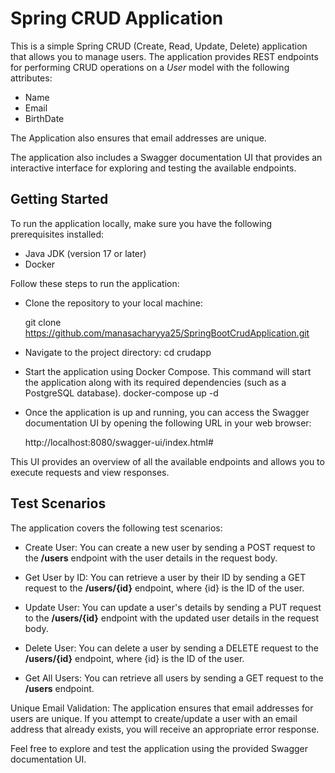 # Spring CRUD Application

This is a simple Spring CRUD (Create, Read, Update, Delete) application that allows you to manage users. The application provides REST endpoints for performing CRUD operations on a *User* model with the following attributes: 
- Name
- Email
- BirthDate

The Application also ensures that email addresses are unique.

The application also includes a Swagger documentation UI that provides an interactive interface for exploring and testing the available endpoints.

## Getting Started
To run the application locally, make sure you have the following prerequisites installed:

- Java JDK (version 17 or later)
- Docker

Follow these steps to run the application:

- Clone the repository to your local machine:

    git clone https://github.com/manasacharyya25/SpringBootCrudApplication.git

- Navigate to the project directory:
    cd crudapp

- Start the application using Docker Compose. This command will start the application along with its required dependencies (such as a PostgreSQL database).
    docker-compose up -d

- Once the application is up and running, you can access the Swagger documentation UI by opening the following URL in your web browser:

    http://localhost:8080/swagger-ui/index.html#

This UI provides an overview of all the available endpoints and allows you to execute requests and view responses.

## Test Scenarios
The application covers the following test scenarios:

- Create User: You can create a new user by sending a POST request to the **/users** endpoint with the user details in the request body.

- Get User by ID: You can retrieve a user by their ID by sending a GET request to the **/users/{id}** endpoint, where {id} is the ID of the user.

- Update User: You can update a user's details by sending a PUT request to the **/users/{id}** endpoint with the updated user details in the request body.

- Delete User: You can delete a user by sending a DELETE request to the **/users/{id}** endpoint, where {id} is the ID of the user.

- Get All Users: You can retrieve all users by sending a GET request to the **/users** endpoint.

Unique Email Validation: The application ensures that email addresses for users are unique. If you attempt to create/update a user with an email address that already exists, you will receive an appropriate error response.

Feel free to explore and test the application using the provided Swagger documentation UI.